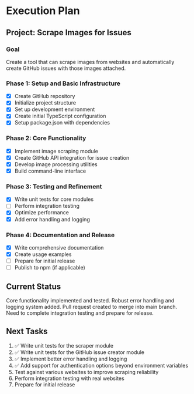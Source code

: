 # Execution Plan

## Project: Scrape Images for Issues

### Goal
Create a tool that can scrape images from websites and automatically create GitHub issues with those images attached.

### Phase 1: Setup and Basic Infrastructure
- [x] Create GitHub repository
- [x] Initialize project structure
- [x] Set up development environment
- [x] Create initial TypeScript configuration
- [x] Setup package.json with dependencies

### Phase 2: Core Functionality
- [x] Implement image scraping module
- [x] Create GitHub API integration for issue creation
- [x] Develop image processing utilities
- [x] Build command-line interface

### Phase 3: Testing and Refinement
- [x] Write unit tests for core modules
- [ ] Perform integration testing
- [x] Optimize performance
- [x] Add error handling and logging

### Phase 4: Documentation and Release
- [x] Write comprehensive documentation
- [x] Create usage examples
- [ ] Prepare for initial release
- [ ] Publish to npm (if applicable)

## Current Status
Core functionality implemented and tested. Robust error handling and logging system added. Pull request created to merge into main branch. Need to complete integration testing and prepare for release.

## Next Tasks
1. ✅ Write unit tests for the scraper module
2. ✅ Write unit tests for the GitHub issue creator module
3. ✅ Implement better error handling and logging
4. ✅ Add support for authentication options beyond environment variables
5. Test against various websites to improve scraping reliability
6. Perform integration testing with real websites
7. Prepare for initial release